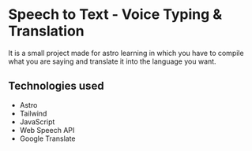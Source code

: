 # Speech to Text - Voice Typing & Translation

It is a small project made for astro learning in which you have to compile what you are saying and translate it into the language you want.

## Technologies used

* Astro
* Tailwind
* JavaScript
* Web Speech API
* Google Translate
